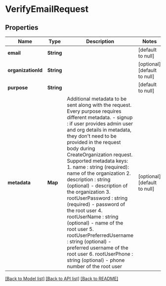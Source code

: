 # VerifyEmailRequest
## Properties

Name | Type | Description | Notes
------------ | ------------- | ------------- | -------------
**email** | **String** |  | [default to null]
**organizationId** | **String** |  | [optional] [default to null]
**purpose** | **String** |  | [default to null]
**metadata** | **Map** | Additional metadata to be sent along with the request. Every purpose requires different metadata. - signup :     if user provides admin user and org details in metadata, they don&#39;t need to be provided in the request body during CreateOrganization request.     Supported metadata keys:     1. name : string (required): name of the organization     2. description : string (optional) - description of the organization     3. rootUserPassword : string (required) - password of the root user     4. rootUserName : string (optional) - name of the root user     5. rootUserPreferredUsername : string (optional) - preferred username of the root user     6. rootUserPhone : string (optional) - phone number of the root user  | [optional] [default to null]

[[Back to Model list]](../README.md#documentation-for-models) [[Back to API list]](../README.md#documentation-for-api-endpoints) [[Back to README]](../README.md)

